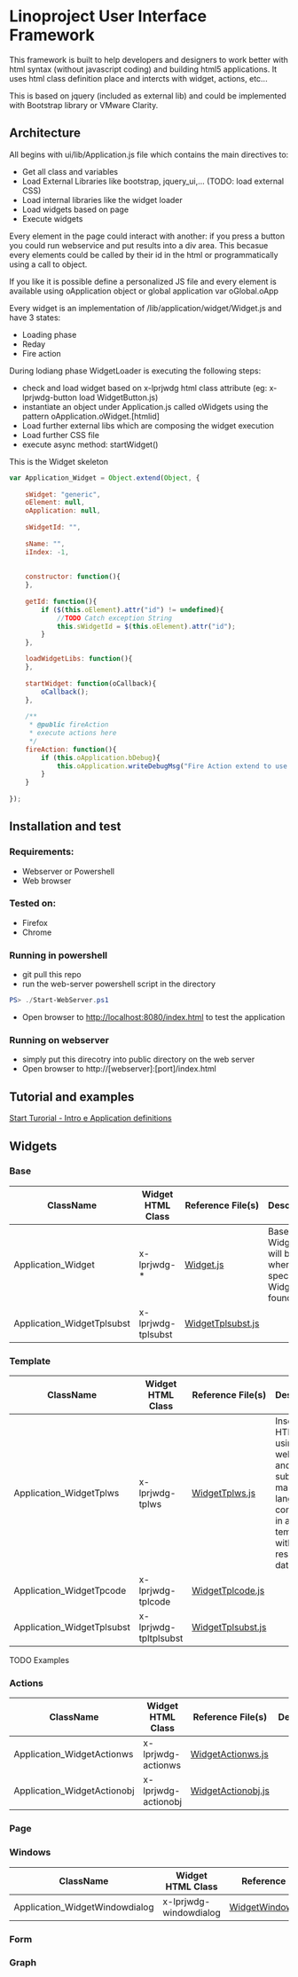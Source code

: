 # Linoproject User Interface Framework

This framework is built to help developers and designers to work better with html syntax (without javascript coding) and building html5 applications. It uses html class definition place and intercts with widget, actions, etc...

This is based on jquery (included as external lib) and could be implemented with Bootstrap library or VMware Clarity.

## Architecture ##
All begins with ui/lib/Application.js file which contains the main directives to:
* Get all class and variables
* Load External Libraries like bootstrap, jquery_ui,... (TODO: load external CSS)
* Load internal libraries like the widget loader
* Load widgets based on page
* Execute widgets

Every element in the page could interact with another: if you press a button you could run webservice and put results into a div area. This becasue every elements could be called by their id in the html or programmatically using a call to object.

If you like it is possible define a personalized JS file and every element is available using oApplication object or global application var oGlobal.oApp

Every widget is an implementation of /lib/application/widget/Widget.js and have 3 states:
* Loading phase
* Reday 
* Fire action

During lodiang phase WidgetLoader is executing the following steps:
- check and load widget based on x-lprjwdg html class attribute (eg: x-lprjwdg-button load WidgetButton.js)
- instantiate an object under Application.js called oWidgets using the pattern oApplication.oWidget.[htmlid]
- Load further external libs which are composing the widget execution
- Load further CSS file  
- execute async method: startWidget()

This is the Widget skeleton
```javascript
var Application_Widget = Object.extend(Object, {
	
	sWidget: "generic",
	oElement: null,
	oApplication: null,
	
	sWidgetId: "",
	
	sName: "",
	iIndex: -1,
	
	
	constructor: function(){
	},
	
	getId: function(){
		if ($(this.oElement).attr("id") != undefined){
			//TODO Catch exception String
			this.sWidgetId = $(this.oElement).attr("id");
		}
	},

	loadWidgetLibs: function(){
	},
	
	startWidget: function(oCallback){		
		oCallback();
	},
	
	/**
	 * @public fireAction
	 * execute actions here
	 */
	fireAction: function(){
		if (this.oApplication.bDebug){
			this.oApplication.writeDebugMsg("Fire Action extend to use it");
		}
	}
	
});
```

## Installation and test ##

### Requirements: ###
* Webserver or Powershell
* Web browser

### Tested on: ###
* Firefox 
* Chrome

### Running in powershell ###
* git pull this repo
* run the web-server powershell script in the directory 
```powershell
PS> ./Start-WebServer.ps1
```
* Open browser to [http://localhost:8080/index.html](http://localhost:8080/index.html) to test the application

### Running on webserver ###
* simply put this direcotry into public directory on the web server
* Open browser to  http://[webserver]:[port]/index.html

## Tutorial and examples ##

[Start Turorial - Intro e Application definitions](docs/tutorial-1.md)

## Widgets ##

### Base ###
| ClassName | Widget HTML Class | Reference File(s) 						   |Description														 |
|-----------|-------------------|----------------------------------------------|-----------------------------------------------------------------|
| Application_Widget	| x-lprjwdg-*		| [Widget.js](lib/application/widget/Widget.js)|Base Widget. It will be used when a non specific Widget is found |
| Application_WidgetTplsubst	| x-lprjwdg-tplsubst | [WidgetTplsubst.js](lib/application/widget/WidgetTplsubst.js)| |


### Template ###
| ClassName				    | Widget HTML Class | Reference File(s) 						  			 |Description														 |
|---------------------------|-------------------|--------------------------------------------------------|-----------------------------------------------------------------|
| Application_WidgetTplws	| x-lprjwdg-tplws	| [WidgetTplws.js](lib/application/widget/WidgetTplws.js)| Insert HTML code using webservice and substituting markup lang contained in a template with response data |
| Application_WidgetTpcode	| x-lprjwdg-tplcode	| [WidgetTplcode.js](lib/application/widget/WidgetTplcode.js)||
| Application_WidgetTplsubst| x-lprjwdg-tpltplsubst	| [WidgetTplsubst.js](lib/application/widget/WidgetTplsubst.js)||

TODO Examples

### Actions ###
| ClassName				    | Widget HTML Class | Reference File(s) 						  			 |Description														 |
|---------------------------|-------------------|--------------------------------------------------------|-----------------------------------------------------------------|
| Application_WidgetActionws	| x-lprjwdg-actionws	| [WidgetActionws.js](lib/application/widget/WidgetActionws.js)|  |
| Application_WidgetActionobj	| x-lprjwdg-actionobj	| [WidgetActionobj.js](lib/application/widget/WidgetActionobj.js)|  |

### Page ###



### Windows ###
| ClassName				    | Widget HTML Class | Reference File(s) 						  			 |Description														 |
|---------------------------|-------------------|--------------------------------------------------------|-----------------------------------------------------------------|
| Application_WidgetWindowdialog	| x-lprjwdg-windowdialog	| [WidgetWindowdialog.js](lib/application/widget/WidgetWindowdialog.js)|  |


### Form ###



### Graph ###


 
 
